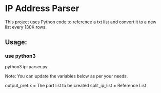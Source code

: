 # **IP Address Parser**

This project uses Python code to reference a txt list and convert it to a new list every 130K rows.

## **Usage:**

### use python3 
python3 ip-parser.py

Note: You can update the variables below as per your needs.

output_prefix = The part list to be created
split_ip_list = Reference List
